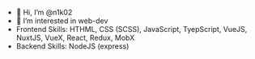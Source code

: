 - 👋 Hi, I’m @n1k02
- 👀 I’m interested in web-dev
- Frontend Skills: HTHML, CSS (SCSS), JavaScript, TyepScript, VueJS, NuxtJS, VueX, React, Redux, MobX
- Backend Skills: NodeJS (express) 
<!---
n1k02/n1k02 is a ✨ special ✨ repository because its `README.md` (this file) appears on your GitHub profile.
You can click the Preview link to take a look at your changes.
--->
